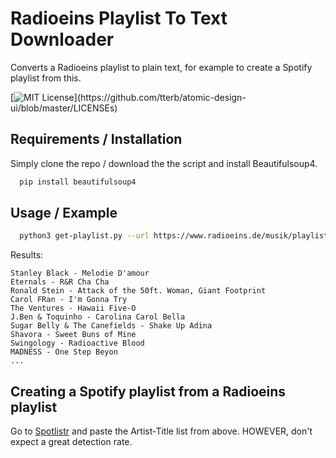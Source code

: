 # Radioeins Playlist To Text Downloader

Converts a Radioeins playlist to plain text, for example to create a Spotify playlist from this.

[![MIT License](https://img.shields.io/apm/l/atomic-design-ui.svg?)](https://github.com/tterb/atomic-design-ui/blob/master/LICENSEs)

  
## Requirements / Installation

Simply clone the repo / download the the script and install Beautifulsoup4.

```bash
  pip install beautifulsoup4
```
    
## Usage / Example

```bash
  python3 get-playlist.py --url https://www.radioeins.de/musik/playlists.htm/from\=31-07-2021_00-00/to\=01-08-2021_00-00/sendung\=%21content%21rbb%21rad%21programm%21sendungen%21tanzhalle%21index.html
```

Results:
```
Stanley Black - Melodie D'amour
Eternals - R&R Cha Cha
Ronald Stein - Attack of the 50ft. Woman, Giant Footprint
Carol FRan - I'm Gonna Try
The Ventures - Hawaii Five-O
J.Ben & Toquinho - Carolina Carol Bella
Sugar Belly & The Canefields - Shake Up Adina
Shavora - Sweet Buns of Mine
Swingology - Radioactive Blood
MADNESS - One Step Beyon
...
```

## Creating a Spotify playlist from a Radioeins playlist

Go to [Spotlistr](https://www.spotlistr.com/search/textbox) and paste the Artist-Title list from above. HOWEVER, don't expect a great detection rate.
